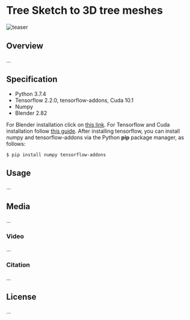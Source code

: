 # Tree Sketch to 3D tree meshes
![teaser](https://user-images.githubusercontent.com/88141714/127903685-1d0aa283-2ecb-4cc0-9ccd-a436e3e60aaa.jpg)

## Overview
...

## Specification
* Python 3.7.4
* Tensorflow 2.2.0, tensorflow-addons, Cuda 10.1
* Numpy
* Blender 2.82

For Blender installation click on [this link](https://download.blender.org/release/Blender2.82/). 
For Tensorflow and Cuda installation follow [this guide](https://www.tensorflow.org/install/pip).
After installing tensorflow, you can install numpy and tensorflow-addons via the Python **pip** package manager, as follows:
```
$ pip install numpy tensorflow-addons
```

## Usage
...

## Media
...

### Video
...

### Citation
...

## License
...
